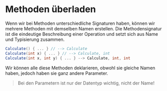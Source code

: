 # Methoden überladen

Wenn wir bei Methoden unterschiedliche Signaturen haben, können wir mehrere Methoden mit demselben Namen erstellen. Die Methodensignatur ist die
eindeutige Beschreibung einer Operation und setzt sich aus Name und Typisierung zusammen.

````C#
Calculate() { ... } // --> Calculate
Calculate(int x) { ... } // --> Calculate, int
Calculate(int x, int y) { ... } --> Calculate, int, int
````

Wir können alle diese Methoden deklarieren, obwohl sie gleiche Namen haben, jedoch haben sie ganz andere Parameter.

> Bei den Parametern ist nur der Datentyp wichtig, nicht der Name!
